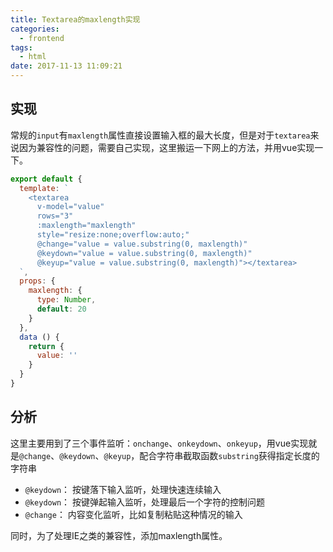```yaml
---
title: Textarea的maxlength实现
categories:
  - frontend
tags:
  - html
date: 2017-11-13 11:09:21
---
```


## 实现

常规的`input`有`maxlength`属性直接设置输入框的最大长度，但是对于`textarea`来说因为兼容性的问题，需要自己实现，这里搬运一下网上的方法，并用vue实现一下。

<!-- more -->

```javascript
export default {
  template: `
    <textarea
      v-model="value"
      rows="3" 
      :maxlength="maxlength"
      style="resize:none;overflow:auto;"
      @change="value = value.substring(0, maxlength)"
      @keydown="value = value.substring(0, maxlength)"
      @keyup="value = value.substring(0, maxlength)"></textarea>
  `,
  props: {
    maxlength: {
      type: Number,
      default: 20
    }
  },
  data () {
    return {
      value: ''
    }
  }
}
```

## 分析

这里主要用到了三个事件监听：`onchange`、`onkeydown`、`onkeyup`，用vue实现就是`@change`、`@keydown`、`@keyup`，配合字符串截取函数`substring`获得指定长度的字符串

+ `@keydown`： 按键落下输入监听，处理快速连续输入
+ `@keydown`： 按键弹起输入监听，处理最后一个字符的控制问题
+ `@change`： 内容变化监听，比如复制粘贴这种情况的输入

同时，为了处理IE之类的兼容性，添加maxlength属性。
